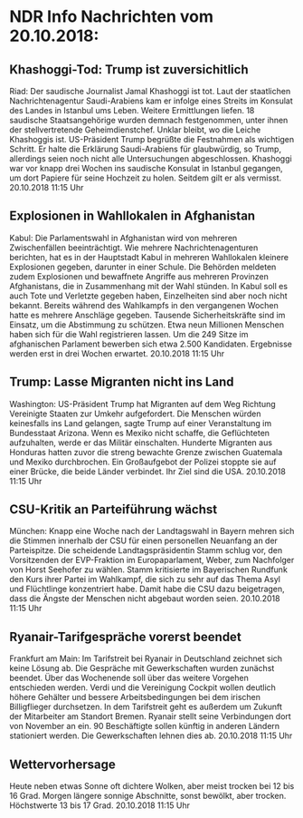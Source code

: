 # NDR Info Nachrichten vom 20.10.2018:


## Khashoggi-Tod: Trump ist zuversichitlich
Riad: Der saudische Journalist Jamal Khashoggi ist tot. Laut der staatlichen Nachrichtenagentur Saudi-Arabiens kam er infolge eines Streits im Konsulat des Landes in Istanbul ums Leben. Weitere Ermittlungen liefen. 18 saudische Staatsangehörige wurden demnach festgenommen, unter ihnen der stellvertretende Geheimdienstchef. Unklar bleibt, wo die Leiche Khashoggis ist. US-Präsident Trump begrüßte die Festnahmen als wichtigen Schritt. Er halte die Erklärung Saudi-Arabiens für glaubwürdig, so Trump, allerdings seien noch nicht alle Untersuchungen abgeschlossen. Khashoggi war vor knapp drei Wochen ins saudische Konsulat in Istanbul gegangen, um dort Papiere für seine Hochzeit zu holen. Seitdem gilt er als vermisst. 20.10.2018 11:15 Uhr 

## Explosionen in Wahllokalen in Afghanistan
Kabul: Die Parlamentswahl in Afghanistan wird von mehreren Zwischenfällen beeinträchtigt. Wie mehrere Nachrichtenagenturen berichten, hat es in der Hauptstadt Kabul in mehreren Wahllokalen kleinere Explosionen gegeben, darunter in einer Schule. Die Behörden meldeten zudem Explosionen und bewaffnete Angriffe aus mehreren Provinzen Afghanistans, die in Zusammenhang mit der Wahl stünden. In Kabul soll es auch Tote und Verletzte gegeben haben, Einzelheiten sind aber noch nicht bekannt. Bereits während des Wahlkampfs in den vergangenen Wochen hatte es mehrere Anschläge gegeben. Tausende Sicherheitskräfte sind im Einsatz, um die Abstimmung zu schützen. Etwa neun Millionen Menschen haben sich für die Wahl registrieren lassen. Um die 249 Sitze im afghanischen Parlament bewerben sich etwa 2.500 Kandidaten. Ergebnisse werden erst in drei Wochen erwartet. 20.10.2018 11:15 Uhr 

## Trump: Lasse Migranten nicht ins Land
Washington: US-Präsident Trump hat Migranten auf dem Weg Richtung Vereinigte Staaten zur Umkehr aufgefordert. Die Menschen würden keinesfalls ins Land gelangen, sagte Trump auf einer Veranstaltung im Bundesstaat Arizona. Wenn es Mexiko nicht schaffe, die Geflüchteten aufzuhalten, werde er das Militär einschalten. Hunderte Migranten aus Honduras hatten zuvor die streng bewachte Grenze zwischen Guatemala und Mexiko durchbrochen. Ein Großaufgebot der Polizei stoppte sie auf einer Brücke, die beide Länder verbindet. Ihr Ziel sind die USA. 20.10.2018 11:15 Uhr 

## CSU-Kritik an Parteiführung wächst
München: Knapp eine Woche nach der Landtagswahl in Bayern mehren sich die Stimmen innerhalb der CSU für einen personellen Neuanfang an der Parteispitze. Die scheidende Landtagspräsidentin Stamm schlug vor, den Vorsitzenden der EVP-Fraktion im Europaparlament, Weber, zum Nachfolger von Horst Seehofer zu wählen. Stamm kritisierte im Bayerischen Rundfunk den Kurs ihrer Partei im Wahlkampf, die sich zu sehr auf das Thema Asyl und Flüchtlinge konzentriert habe. Damit habe die CSU dazu beigetragen, dass die Ängste der Menschen nicht abgebaut worden seien. 20.10.2018 11:15 Uhr 

## Ryanair-Tarifgespräche vorerst beendet
Frankfurt am Main: Im Tarifstreit bei Ryanair in Deutschland zeichnet sich keine Lösung ab. Die Gespräche mit Gewerkschaften wurden zunächst beendet. Über das Wochenende soll über das weitere Vorgehen entschieden werden. Verdi und die Vereinigung Cockpit wollen deutlich höhere Gehälter und bessere Arbeitsbedingungen bei dem irischen Billigflieger durchsetzen. In dem Tarifstreit geht es außerdem um Zukunft der Mitarbeiter am Standort Bremen. Ryanair stellt seine Verbindungen dort von November an ein. 90 Beschäftigte sollen künftig in anderen Ländern stationiert werden. Die Gewerkschaften lehnen dies ab. 20.10.2018 11:15 Uhr 

## Wettervorhersage
Heute neben etwas Sonne oft dichtere Wolken, aber meist trocken bei 12 bis 16 Grad. Morgen längere sonnige Abschnitte, sonst bewölkt, aber trocken. Höchstwerte 13 bis 17 Grad. 20.10.2018 11:15 Uhr 
